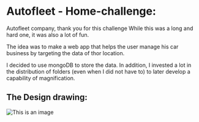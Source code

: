 # Autofleet - Home-challenge:

Autofleet company, thank you for this challenge 
While this was a long and hard one, it was also a lot of fun.

The idea was to make a web app that helps the user manage his car business
by targeting the data of thor location.

I decided to use mongoDB to store the data.
In addition, I invested a lot in the distribution of folders (even when I did not have to)
to later develop a capability of magnification.

## The Design drawing: 

![This is an image](https://i.ibb.co/yPcxNqH/Design.png)
